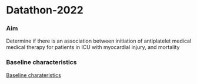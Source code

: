 # Datathon-2022

### Aim
Determine if there is an association between initiation of antiplatelet medical medical therapy for patients in ICU with myocardial injury, and mortality

### Baseline characteristics
[Baseline charateristics](https://github.com/doscsy12/shade_22/blob/main/baseline_char.jpeg)

